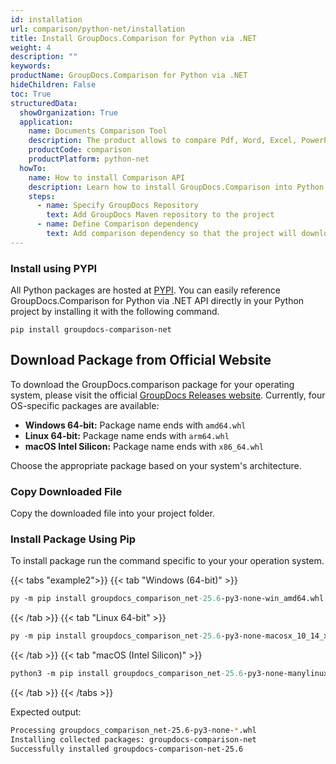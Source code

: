 ```yaml
---
id: installation
url: comparison/python-net/installation
title: Install GroupDocs.Comparison for Python via .NET 
weight: 4
description: ""
keywords:
productName: GroupDocs.Comparison for Python via .NET
hideChildren: False
toc: True
structuredData:
  showOrganization: True
  application:
    name: Documents Comparison Tool
    description: The product allows to compare Pdf, Word, Excel, PowerPoint, AutoCad, Image, Code and much more file formats. Comparison API also supports accepting or rejecting changes, extracting document information and generating comparison report
    productCode: comparison
    productPlatform: python-net
  howTo:
    name: How to install Comparison API
    description: Learn how to install GroupDocs.Comparison into Python
    steps:
      - name: Specify GroupDocs Repository
        text: Add GroupDocs Maven repository to the project
      - name: Define Comparison dependency
        text: Add comparison dependency so that the project will download required libraries
---
```


### Install using PYPI

All Python packages are hosted at [PYPI](https://pypi.org/project/groupdocs-comparison-net/). You can easily reference GroupDocs.Comparison for Python via .NET API directly in your Python project by installing it with the following command.

```shell
pip install groupdocs-comparison-net
```

## Download Package from Official Website

To download the GroupDocs.comparison package for your operating system, please visit the official [GroupDocs Releases website](https://releases.groupdocs.com/comparison/python-net/). Currently, four OS-specific packages are available:

- **Windows 64-bit:** Package name ends with `amd64.whl`
- **Linux 64-bit:** Package name ends with `arm64.whl`
- **macOS Intel Silicon:** Package name ends with `x86_64.whl`

Choose the appropriate package based on your system's architecture.

### Copy Downloaded File

Copy the downloaded file into your project folder.

### Install Package Using Pip

To install package run the command specific to your your operation system. 

{{< tabs "example2">}}
{{< tab "Windows (64-bit)" >}}
```ps
py -m pip install groupdocs_comparison_net-25.6-py3-none-win_amd64.whl
```
{{< /tab >}}
{{< tab "Linux 64-bit" >}}
```ps
py -m pip install groupdocs_comparison_net-25.6-py3-none-macosx_10_14_x86_64.whl
```
{{< /tab >}}
{{< tab "macOS (Intel Silicon)" >}}
```ps
python3 -m pip install groupdocs_comparison_net-25.6-py3-none-manylinux1_x86_64.whl
```
{{< /tab >}}
{{< /tabs >}}

Expected output:

```bash
Processing groupdocs_comparison_net-25.6-py3-none-*.whl
Installing collected packages: groupdocs-comparison-net
Successfully installed groupdocs-comparison-net-25.6
```